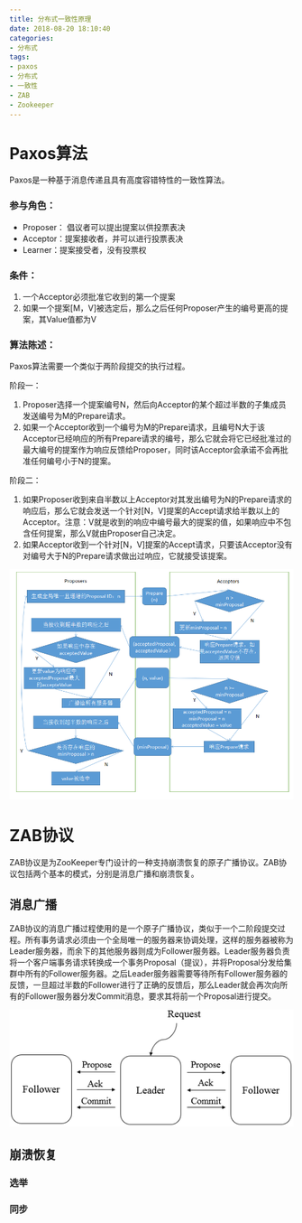 ```yaml
---
title: 分布式一致性原理
date: 2018-08-20 18:10:40
categories:
- 分布式
tags:
- paxos
- 分布式
- 一致性
- ZAB
- Zookeeper
---
```


# Paxos算法

Paxos是一种基于消息传递且具有高度容错特性的一致性算法。

### 参与角色：

- Proposer： 倡议者可以提出提案以供投票表决
- Acceptor：提案接收者，并可以进行投票表决
- Learner：提案接受者，没有投票权

### 条件：

1. 一个Acceptor必须批准它收到的第一个提案
2. 如果一个提案[M，V]被选定后，那么之后任何Proposer产生的编号更高的提案，其Value值都为V

### 算法陈述：

Paxos算法需要一个类似于两阶段提交的执行过程。

阶段一：

1. Proposer选择一个提案编号N，然后向Acceptor的某个超过半数的子集成员发送编号为M的Prepare请求。
2. 如果一个Acceptor收到一个编号为M的Prepare请求，且编号N大于该Acceptor已经响应的所有Prepare请求的编号，那么它就会将它已经批准过的最大编号的提案作为响应反馈给Proposer，同时该Acceptor会承诺不会再批准任何编号小于N的提案。

阶段二：

1. 如果Proposer收到来自半数以上Acceptor对其发出编号为N的Prepare请求的响应后，那么它就会发送一个针对[N，V]提案的Accept请求给半数以上的Acceptor。注意：V就是收到的响应中编号最大的提案的值，如果响应中不包含任何提案，那么V就由Proposer自己决定。
2. 如果Acceptor收到一个针对[N，V]提案的Accept请求，只要该Acceptor没有对编号大于N的Prepare请求做出过响应，它就接受该提案。

![img](分布式一致性原理\Paxos.png)



# ZAB协议

ZAB协议是为ZooKeeper专门设计的一种支持崩溃恢复的原子广播协议。ZAB协议包括两个基本的模式，分别是消息广播和崩溃恢复。

## 消息广播

ZAB协议的消息广播过程使用的是一个原子广播协议，类似于一个二阶段提交过程。所有事务请求必须由一个全局唯一的服务器来协调处理，这样的服务器被称为Leader服务器，而余下的其他服务器则成为Follower服务器。Leader服务器负责将一个客户端事务请求转换成一个事务Proposal（提议），并将Proposal分发给集群中所有的Follower服务器。之后Leader服务器需要等待所有Follower服务器的反馈，一旦超过半数的Follower进行了正确的反馈后，那么Leader就会再次向所有的Follower服务器分发Commit消息，要求其将前一个Proposal进行提交。

![img](分布式一致性原理\ZAB消息广播_new.png) 

## 崩溃恢复

### 选举

### 同步